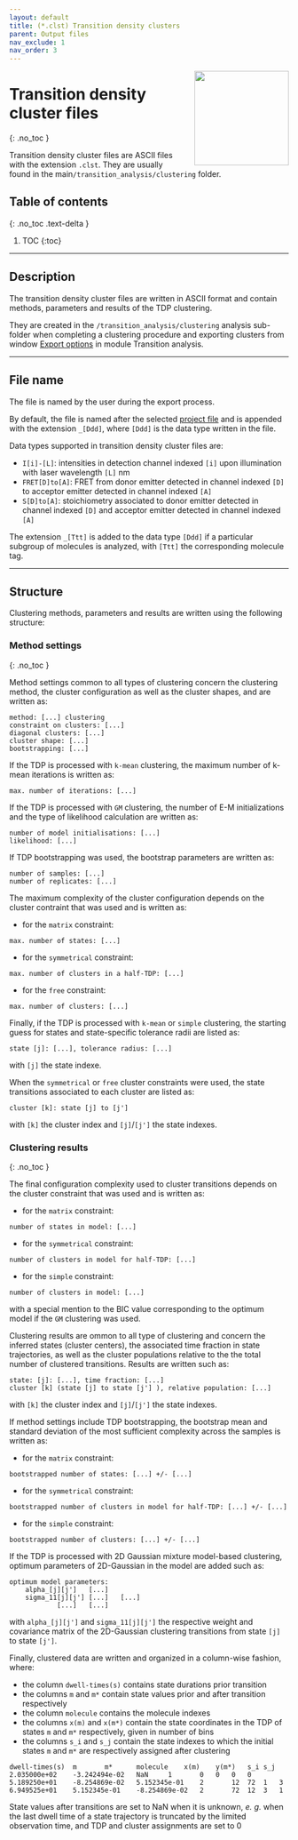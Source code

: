```yaml
---
layout: default
title: (*.clst) Transition density clusters
parent: Output files
nav_exclude: 1
nav_order: 3
---
```


<img src="../assets/images/logos/logo-output-files_400px.png" width="170" style="float:right; margin-left: 15px;"/>

# Transition density cluster files
{: .no_toc }

Transition density cluster files are ASCII files with the extension `.clst`. They are usually found in the main`/transition_analysis/clustering` folder.

## Table of contents
{: .no_toc .text-delta }

1. TOC
{:toc}


---

## Description

The transition density cluster files are written in ASCII format and contain methods, parameters and results of the TDP clustering.

They are created in the `/transition_analysis/clustering` analysis sub-folder when completing a clustering procedure and exporting clusters from window 
[Export options](../transition-analysis/functionalities/set-export-options.html) in module Transition analysis.


---

## File name

The file is named by the user during the export process.

By default, the file is named after the selected <u>project file</u> and is appended with the extension `_[Ddd]`, where `[Ddd]` is the data type written in the file.

Data types supported in transition density cluster files are:
* `I[i]-[L]`: intensities in detection channel indexed `[i]` upon illumination with laser wavelength `[L]` nm
* `FRET[D]to[A]`: FRET from donor emitter detected in channel indexed `[D]` to acceptor emitter detected in channel indexed `[A]`
* `S[D]to[A]`: stoichiometry associated to donor emitter detected in channel indexed `[D]` and acceptor emitter detected in channel indexed `[A]`

The extension `_[Ttt]` is added to the data type `[Ddd]` if a particular subgroup of molecules is analyzed, with `[Ttt]` the corresponding molecule tag.


---

## Structure

Clustering methods, parameters and results are written using the following structure:

### Method settings
{: .no_toc }

Method settings common to all types of clustering concern the clustering method, the cluster configuration as well as the cluster shapes, and are written as:

```
method: [...] clustering
constraint on clusters: [...]
diagonal clusters: [...]
cluster shape: [...]
bootstrapping: [...]
```

If the TDP is processed with `k-mean` clustering, the maximum number of k-mean iterations is written as:

```
max. number of iterations: [...]
```

If the TDP is processed with `GM` clustering, the number of E-M initializations and the type of likelihood calculation are written as:

```
number of model initialisations: [...]
likelihood: [...]
```

If TDP bootstrapping was used, the bootstrap parameters are written as:
```
number of samples: [...]
number of replicates: [...]
```

The maximum complexity of the cluster configuration depends on the cluster contraint that was used and is written as:
- for the `matrix` constraint:
```
max. number of states: [...]
```
- for the `symmetrical` constraint:
```
max. number of clusters in a half-TDP: [...]
```
- for the `free` constraint:
```
max. number of clusters: [...]
```

Finally, if the TDP is processed with `k-mean` or `simple` clustering, the starting guess for states and state-specific tolerance radii are listed as:
```
state [j]: [...], tolerance radius: [...]
```
with `[j]` the state indexe.

When the `symmetrical` or `free` cluster constraints were used, the state transitions associated to each cluster are listed as:
```
cluster [k]: state [j] to [j']
```
with `[k]` the cluster index and `[j]`/`[j']` the state indexes.

### Clustering results
{: .no_toc }

The final configuration complexity used to cluster transitions depends on the cluster constraint that was used and is written as:
- for the `matrix` constraint:
```
number of states in model: [...]
```
- for the `symmetrical` constraint:
```
number of clusters in model for half-TDP: [...]
```
- for the `simple` constraint:
```
number of clusters in model: [...]
```

with a special mention to the BIC value corresponding to the optimum model if the `GM` clustering was used.

Clustering results are ommon to all type of clustering and concern the inferred states (cluster centers), the associated time fraction in state trajectories, as well as the cluster populations relative to the the total number of clustered transitions.
Results are written such as:
```
state: [j]: [...], time fraction: [...]
cluster [k] (state [j] to state [j'] ), relative population: [...]
```
with `[k]` the cluster index and `[j]`/`[j']` the state indexes.

If method settings include TDP bootstrapping, the bootstrap mean and standard deviation of the most sufficient complexity across the samples is written as:
- for the `matrix` constraint:
```
bootstrapped number of states: [...] +/- [...]
```
- for the `symmetrical` constraint:
```
bootstrapped number of clusters in model for half-TDP: [...] +/- [...]
```
- for the `simple` constraint:
```
bootstrapped number of clusters: [...] +/- [...]
```

If the TDP is processed with 2D Gaussian mixture model-based clustering, optimum parameters of 2D-Gaussian in the model are added such as:

```
optimum model parameters:
	alpha_[j][j']	[...]
	sigma_11[j][j']	[...]	[...]
			[...]	[...]
```

with `alpha_[j][j']` and `sigma_11[j][j']` the respective weight and covariance matrix of the 2D-Gaussian clustering transitions from state `[j]` to state `[j']`.

Finally, clustered data are written and organized in a column-wise fashion, where:
* the column `dwell-times(s)` contains state durations prior transition
* the columns `m` and `m*` contain state values prior and after transition respectively
* the column `molecule` contains the molecule indexes
* the columns `x(m)` and `x(m*)` contain the state coordinates in the TDP of states `m` and `m*` respectively, given in number of bins
* the columns `s_i` and `s_j` contain the state indexes to which the initial states `m` and `m*` are respectively assigned after clustering

```
dwell-times(s)	m		m*		molecule	x(m)	y(m*)	s_i	s_j
2.035000e+02	-3.242494e-02	NaN		1		0	0	0	0
5.189250e+01	-8.254869e-02	5.152345e-01	2		12	72	1	3
6.949525e+01	5.152345e-01	-8.254869e-02	2		72	12	3	1
```

State values after transitions are set to NaN when it is unknown, *e. g.* when the last dwell time of a state trajectory is truncated by the limited observation time, and TDP and cluster assignments are set to 0
